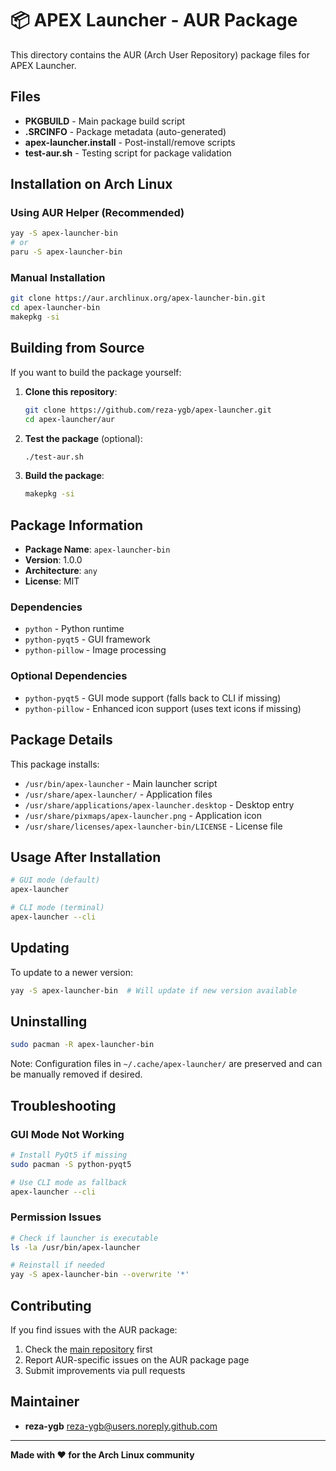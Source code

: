 # 📦 APEX Launcher - AUR Package

This directory contains the AUR (Arch User Repository) package files for APEX Launcher.

## Files

- **PKGBUILD** - Main package build script
- **.SRCINFO** - Package metadata (auto-generated)
- **apex-launcher.install** - Post-install/remove scripts
- **test-aur.sh** - Testing script for package validation

## Installation on Arch Linux

### Using AUR Helper (Recommended)
```bash
yay -S apex-launcher-bin
# or
paru -S apex-launcher-bin
```

### Manual Installation
```bash
git clone https://aur.archlinux.org/apex-launcher-bin.git
cd apex-launcher-bin
makepkg -si
```

## Building from Source

If you want to build the package yourself:

1. **Clone this repository**:
   ```bash
   git clone https://github.com/reza-ygb/apex-launcher.git
   cd apex-launcher/aur
   ```

2. **Test the package** (optional):
   ```bash
   ./test-aur.sh
   ```

3. **Build the package**:
   ```bash
   makepkg -si
   ```

## Package Information

- **Package Name**: `apex-launcher-bin`
- **Version**: 1.0.0
- **Architecture**: `any`
- **License**: MIT

### Dependencies
- `python` - Python runtime
- `python-pyqt5` - GUI framework
- `python-pillow` - Image processing

### Optional Dependencies
- `python-pyqt5` - GUI mode support (falls back to CLI if missing)
- `python-pillow` - Enhanced icon support (uses text icons if missing)

## Package Details

This package installs:

- `/usr/bin/apex-launcher` - Main launcher script
- `/usr/share/apex-launcher/` - Application files
- `/usr/share/applications/apex-launcher.desktop` - Desktop entry
- `/usr/share/pixmaps/apex-launcher.png` - Application icon
- `/usr/share/licenses/apex-launcher-bin/LICENSE` - License file

## Usage After Installation

```bash
# GUI mode (default)
apex-launcher

# CLI mode (terminal)
apex-launcher --cli
```

## Updating

To update to a newer version:

```bash
yay -S apex-launcher-bin  # Will update if new version available
```

## Uninstalling

```bash
sudo pacman -R apex-launcher-bin
```

Note: Configuration files in `~/.cache/apex-launcher/` are preserved and can be manually removed if desired.

## Troubleshooting

### GUI Mode Not Working
```bash
# Install PyQt5 if missing
sudo pacman -S python-pyqt5

# Use CLI mode as fallback
apex-launcher --cli
```

### Permission Issues
```bash
# Check if launcher is executable
ls -la /usr/bin/apex-launcher

# Reinstall if needed
yay -S apex-launcher-bin --overwrite '*'
```

## Contributing

If you find issues with the AUR package:

1. Check the [main repository](https://github.com/reza-ygb/apex-launcher) first
2. Report AUR-specific issues on the AUR package page
3. Submit improvements via pull requests

## Maintainer

- **reza-ygb** <reza-ygb@users.noreply.github.com>

---

**Made with ❤️ for the Arch Linux community**